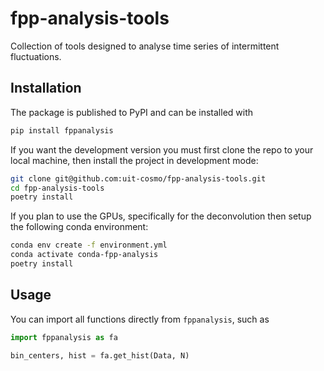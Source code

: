 # fpp-analysis-tools
Collection of tools designed to analyse time series of intermittent fluctuations.

## Installation
The package is published to PyPI and can be installed with
```sh
pip install fppanalysis
```

If you want the development version you must first clone the repo to your local machine,
then install the project in development mode:

```sh
git clone git@github.com:uit-cosmo/fpp-analysis-tools.git
cd fpp-analysis-tools
poetry install
```

If you plan to use the GPUs, specifically for the deconvolution then setup the following conda environment:
```sh
conda env create -f environment.yml
conda activate conda-fpp-analysis
poetry install
```

## Usage
You can import all functions directly from `fppanalysis`, such as

```Python
import fppanalysis as fa

bin_centers, hist = fa.get_hist(Data, N)
```
